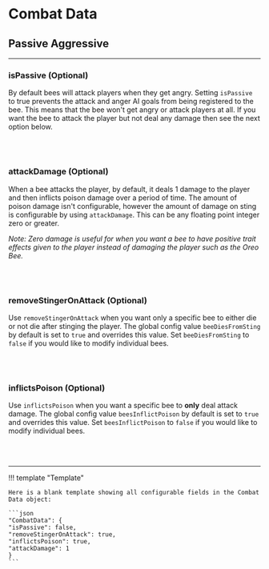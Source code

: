 # **Combat Data**

## **Passive Aggressive**
***

### **isPassive** (Optional)

By default bees will attack players when they get angry. Setting `isPassive` to true prevents the attack and anger AI goals from being registered to the bee. This means that the bee won't get angry or attack players at all. If you want the bee to attack the player but not deal any damage then see the next option below.

<br>
<br>

### **attackDamage** (Optional)

When a bee attacks the player, by default, it deals 1 damage to the player and then inflicts poison damage over a period of time. The amount of poison damage isn't configurable, however the amount of damage on sting is configurable by using `attackDamage`. This can be any floating point integer zero or greater.

_Note: Zero damage is useful for when you want a bee to have positive trait effects given to the player instead of damaging the player such as the Oreo Bee._

<br>
<br>

### **removeStingerOnAttack** (Optional)

Use `removeStingerOnAttack` when you want only a specific bee to either die or not die after stinging the player. The global config value `beeDiesFromSting` by default is set to `true` and overrides this value. Set `beeDiesFromSting` to `false` if you would like to modify individual bees.

<br>
<br>

### **inflictsPoison** (Optional)

Use `inflictsPoison` when you want a specific bee to **only** deal attack damage. The global config value `beesInflictPoison` by default is set to `true` and overrides this value. Set `beesInflictPoison` to `false` if you would like to modify individual bees.

<br>
<br>

***

!!! template "Template"

	Here is a blank template showing all configurable fields in the Combat Data object:

	```json
	"CombatData": {  
	"isPassive": false,  
	"removeStingerOnAttack": true,
	"inflictsPoison": true,
	"attackDamage": 1
	}
	```
<!--stackedit_data:
eyJoaXN0b3J5IjpbMTIzNDEzNjEyLC0xNjcxODE3NDUzLDE5ND
I3NDgxMiw2NjM2Mjc1ODgsMTc4NTU5MTU3MV19
-->
